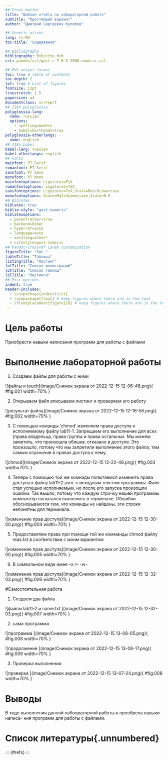 ```yaml
---
## Front matter
title: "Шаблон отчёта по лабораторной работе"
subtitle: "Простейший вариант"
author: "Дмитрий Сергеевич Кулябов"

## Generic otions
lang: ru-RU
toc-title: "Содержание"

## Bibliography
bibliography: bib/cite.bib
csl: pandoc/csl/gost-r-7-0-5-2008-numeric.csl

## Pdf output format
toc: true # Table of contents
toc-depth: 2
lof: true # List of figures
fontsize: 12pt
linestretch: 1.5
papersize: a4
documentclass: scrreprt
## I18n polyglossia
polyglossia-lang:
  name: russian
  options:
	- spelling=modern
	- babelshorthands=true
polyglossia-otherlangs:
  name: english
## I18n babel
babel-lang: russian
babel-otherlangs: english
## Fonts
mainfont: PT Serif
romanfont: PT Serif
sansfont: PT Sans
monofont: PT Mono
mainfontoptions: Ligatures=TeX
romanfontoptions: Ligatures=TeX
sansfontoptions: Ligatures=TeX,Scale=MatchLowercase
monofontoptions: Scale=MatchLowercase,Scale=0.9
## Biblatex
biblatex: true
biblio-style: "gost-numeric"
biblatexoptions:
  - parentracker=true
  - backend=biber
  - hyperref=auto
  - language=auto
  - autolang=other*
  - citestyle=gost-numeric
## Pandoc-crossref LaTeX customization
figureTitle: "Рис."
tableTitle: "Таблица"
listingTitle: "Листинг"
lofTitle: "Список иллюстраций"
lotTitle: "Список таблиц"
lolTitle: "Листинги"
## Misc options
indent: true
header-includes:
  - \usepackage{indentfirst}
  - \usepackage{float} # keep figures where there are in the text
  - \floatplacement{figure}{H} # keep figures where there are in the text
---
```


# Цель работы

Приобрести навыки написания программ для работы с файлами

# Выполнение лабораторной работы

1. Создаем файлы для работы с ними

![файлы и touch](image/Снимок экрана от 2022-12-15 12-06-46.png){ #fig:001 width=70% }

2. Открываем файл вписываем листинг и проверяем его работу 

![результат файла](image/Снимок экрана от 2022-12-15 12-16-58.png){ #fig:002 width=70% }

3. С помощью команды ‘chmod’ изменяем права доступа к исполняемому файлу lab11-1. Запрещаем его выполнение для всех (права владельца, права группы и права остальных. Мы можем заметить, что произошла обишка: отказано в доступе. Это произошло, потому что мы запретили выполнение этого файла, тем самым ограничив в правах доступа к нему. 

![chmod](image/Снимок экрана от 2022-12-15 12-22-48.png){ #fig:003 width=70% }

4. Теперь с помощью той же комнады попытаемся изменить права доступа к файлу lab11-2.asm. с исходным текстом программы. Файл стал успешно исполняемым, но после его запуска произошли ошибки. Так вышло, потому что каждую строчку нашей программы компьютер попытался выполнить в терменале. Обшибки обосновываются тем, что команды не найдены, эти строки непонятны для терминала.

![изменение прав доступа](image/Снимок экрана от 2022-12-15 12-30-00.png){ #fig:004 width=70% }

5. Предоставляем права при помощи той же комманды chmod файлу reas.txt в соответствии с моим вариантом

![изменение прав доступа](image/Снимок экрана от 2022-12-15 12-30-00.png){ #fig:005 width=70% }

6. В символьном виде имее –x r– -w-.

![изменение прав доступа](image/Снимок экрана от 2022-12-15 12-32-03.png){ #fig:006 width=70% }

#Самостоятельная работа
1. Создаем два файла 

![файлы lab11-2 и name.txt ](image/Снимок экрана от 2022-12-15 12-32-03.png){ #fig:007 width=70% }

2. сама программа

![программа ](image/Снимок экрана от 2022-12-15 13-08-05.png){ #fig:008 width=70% }

![продолжение ](image/Снимок экрана от 2022-12-15 13-08-17.png){ #fig:009 width=70% }

3. Проверка выполнения: 

![проверка ](image/Снимок экрана от 2022-12-15 13-07-24.png){ #fig:008 width=70% }
# Выводы

В ходе выполнения данной лаболраторной работы я преобрела навыки написа-
ния программ для работы с файлами.

# Список литературы{.unnumbered}

::: {#refs}
:::
